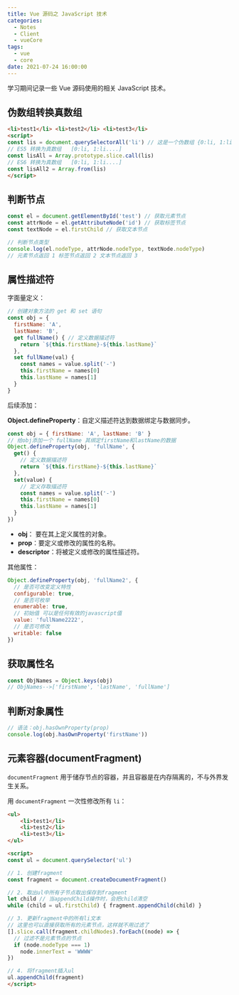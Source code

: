 ```yaml
---
title: Vue 源码之 JavaScript 技术
categories:
  - Notes
  - Client
  - vueCore
tags: 
  - vue
  - core
date: 2021-07-24 16:00:00
---
```


学习期间记录一些 Vue 源码使用的相关 JavaScript 技术。

<!-- more -->

## 伪数组转换真数组

~~~html
<li>test1</li> <li>test2</li> <li>test3</li>
<script>
const lis = document.querySelectorAll('li') // 这是一个伪数组 {0:li, 1:li....}
// ES5 转换为真数组	[0:li, 1:li....]
const lisAll = Array.prototype.slice.call(lis)
// ES6 转换为真数组	[0:li, 1:li....]
const lisAll2 = Array.from(lis)
</script>
~~~

## 判断节点

~~~js
const el = document.getElementById('test') // 获取元素节点
const attrNode = el.getAttributeNode('id') // 获取标签节点
const textNode = el.firstChild // 获取文本节点

// 判断节点类型
console.log(el.nodeType, attrNode.nodeType, textNode.nodeType)
// 元素节点返回 1 标签节点返回 2 文本节点返回 3
~~~

## 属性描述符

字面量定义：

~~~js
// 创建对象方法的 get 和 set 语句
const obj = {
  firstName: 'A',
  lastName: 'B',
  get fullName() { // 定义数据描述符
    return `${this.firstName}-${this.lastName}`
  },
  set fullName(val) {
    const names = value.split('-')
    this.firstName = names[0]
    this.lastName = names[1]
  }
}
~~~

后续添加：

**Object.defineProperty**：自定义描述符达到数据绑定与数据同步。

~~~js
const obj = { firstName: 'A', lastName: 'B' }
// 给obj添加一个 fullName 其绑定firstName和lastName的数据
Object.defineProperty(obj, 'fullName', {
  get() {
    // 定义数据描述符
    return `${this.firstName}-${this.lastName}`
  },
  set(value) {
    // 定义存取描述符
    const names = value.split('-')
    this.firstName = names[0]
    this.lastName = names[1]
  }
})
~~~

- **obj**： 要在其上定义属性的对象。
- **prop**：要定义或修改的属性的名称。
- **descriptor**：将被定义或修改的属性描述符。

其他属性：

~~~js
Object.defineProperty(obj, 'fullName2', {
  // 是否可改变定义特性
  configurable: true,
  // 是否可枚举
  enumerable: true,
  // 初始值 可以是任何有效的javascript值
  value: 'fullName2222',
  // 是否可修改
  writable: false
})
~~~

## 获取属性名

~~~js
const ObjNames = Object.keys(obj)
// ObjNames-->['firstName', 'lastName', 'fullName']
~~~

## 判断对象属性

~~~js
// 语法：obj.hasOwnProperty(prop)
console.log(obj.hasOwnProperty('firstName'))
~~~

## 元素容器(documentFragment)

`documentFragment` 用于储存节点的容器，并且容器是在内存隔离的，不与外界发生关系。

用 `documentFragment` 一次性修改所有 `li`：

~~~html
<ul>
	<li>test1</li>
	<li>test2</li>
	<li>test3</li>
</ul>

<script>
const ul = document.querySelector('ul')

// 1. 创建fragment
const fragment = document.createDocumentFragment()

// 2. 取出ul中所有子节点取出保存到fragment
let child // 当appendChild操作时，会把child清空
while (child = ul.firstChild) { fragment.appendChild(child) }

// 3. 更新fragment中的所有li文本
// 这里也可以直接获取所有的元素节点，这样就不用过滤了
[].slice.call(fragment.childNodes).forEach((node) => {
  // 过滤不是元素节点的节点
  if (node.nodeType === 1)
    node.innerText = 'WWWW'
})

// 4. 将fragment插入ul
ul.appendChild(fragment)
</script>
~~~
